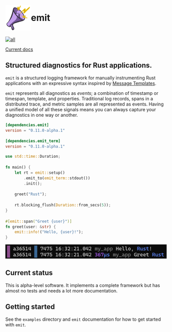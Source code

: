 <h1 style="display: flex; align-items: center">
<img style="display: inline" height="80px" width="80px" src="https://raw.githubusercontent.com/KodrAus/emit/main/asset/logo.svg" aria-hidden="true"> emit
</h1>

[![all](https://github.com/KodrAus/emit/actions/workflows/all.yml/badge.svg)](https://github.com/KodrAus/emit/actions/workflows/all.yml)

[Current docs](https://docs.rs/emit/0.11.0-alpha.1/emit/index.html)

## Structured diagnostics for Rust applications.

`emit` is a structured logging framework for manually instrumenting Rust applications with an expressive syntax inspired by [Message Templates](https://messagetemplates.org).

`emit` represents all diagnostics as _events_; a combination of timestamp or timespan, template, and properties. Traditional log records, spans in a distributed trace, and metric samples are all represented as events. Having a unified model of all these signals means you can always capture your diagnostics in one way or another.

```toml
[dependencies.emit]
version = "0.11.0-alpha.1"

[dependencies.emit_term]
version = "0.11.0-alpha.1"
```

```rust
use std::time::Duration;

fn main() {
    let rt = emit::setup()
        .emit_to(emit_term::stdout())
        .init();

    greet("Rust");

    rt.blocking_flush(Duration::from_secs(5));
}

#[emit::span("Greet {user}")]
fn greet(user: &str) {
    emit::info!("Hello, {user}!");
}
```

![The output of running the above program](https://github.com/KodrAus/emit/blob/main/asset/emit_term.png?raw=true)

## Current status

This is alpha-level software. It implements a complete framework but has almost no tests and needs a lot more documentation.

## Getting started

See the `examples` directory and `emit` documentation for how to get started with `emit`.
